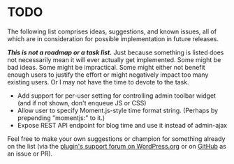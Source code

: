 # TODO

The following list comprises ideas, suggestions, and known issues, all of which are in consideration for possible implementation in future releases.

***This is not a roadmap or a task list.*** Just because something is listed does not necessarily mean it will ever actually get implemented. Some might be bad ideas. Some might be impractical. Some might either not benefit enough users to justify the effort or might negatively impact too many existing users. Or I may not have the time to devote to the task.

* Add support for per-user setting for controlling admin toolbar widget (and if not shown, don't enqueue JS or CSS)
* Allow user to specify Moment.js-style time format string. (Perhaps by prepending "momentjs:" to it.)
* Expose REST API endpoint for blog time and use it instead of admin-ajax

Feel free to make your own suggestions or champion for something already on the list (via the [plugin's support forum on WordPress.org](https://wordpress.org/support/plugin/blog-time/) or on [GitHub](https://github.com/coffee2code/blog-time/) as an issue or PR).